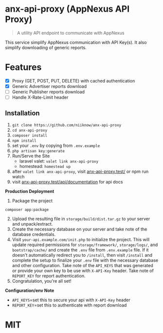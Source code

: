 # anx-api-proxy (AppNexus API Proxy)
> A utility API endpoint to communicate with AppNexus

This service simplify AppNexus communication with API Key(s).  It also simplify downloading of generic reports.

# Features
- [x] Proxy (GET, POST, PUT, DELETE) with cached authentication
- [x] Generic Advertiser reports download
- [ ] Generic Publisher reports download
- [ ] Handle X-Rate-Limit header

## Installation
1. `git clone https://github.com/niiknow/anx-api-proxy`
2. `cd anx-api-proxy`
3. `composer install`
4. `npm install`
5. set your `.env` by copying from `.env.example`
6. `php artisan key:generate`
7. Run/Serve the Site
    - laravel valet: `valet link anx-api-proxy`
    - homestead: `homestead up`
8. after `valet link anx-api-proxy`, visit [anx-api-proxy.test/](http://anx-api-proxy.test) or npm run watch
9. visit [anx-api-proxy.test/api/documentation](http://anx-api-proxy.test/api/documentation) for api docs

**Production Deployment**
1. Package the project
```
composer app:package
```
2. Upload the resulting file in `storage/build/dist.tar.gz` to your server and unpack/extract.
3. Create the necessary database on your server and take note of the database credentials.
4. Visit `your-api.example.com/init.php` to initialize the project.  This will update required permissions for `storage/framework/`, `storage/logs/`, and `bootstrap/cache/` and create the `.env` file from `.env.example` file.  If it doesn't automatically redirect you to `/install`, then visit `/install` and complete the setup to finalize your `.env` file with the necessary database and other configuration.  Take note of the `API_KEYS` that was generated or provide your own key to be use with `X-API-Key` header.  Take note of `REPORT_KEY` for report authentication.
5. Congratulation, you're all set!

**Configuration/env Note**
- `API_KEYS`=set this to secure your api with `X-API-Key` header
- `REPORT_KEY`=set this to authenticate with report download

# MIT
